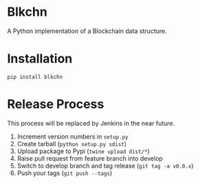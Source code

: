 # Blkchn

A Python implementation of a Blockchain data structure.

# Installation

`pip install blkchn`

# Release Process

This process will be replaced by Jenkins in the near future.

  1. Increment version numbers in `setup.py`
  2. Create tarball (`python setup.py sdist`)
  4. Upload package to Pypi (`twine upload dist/*`)
  5. Raise pull request from feature branch into develop
  6. Switch to develop branch and tag release (`git tag -a v0.0.x`)
  7. Push your tags (`git push --tags`)
